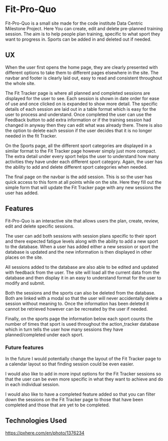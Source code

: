 # Fit-Pro-Quo

Fit-Pro-Quo is a small site made for the code institute Data Centric Milestone Project. Here You can create, edit and delete pre-planned training session. The aim is to help people plan training, specific to what sport they want to progress in. Sports can be added in and deleted out if needed.

## UX

When the user first opens the home page, they are clearly presented with different options to take them to different pages elsewhere in the site. The navbar and footer is clearly laid out, easy to read and consistent throughout the whole site.

The Fit Tracker page is where all planned and completed sessions are displayed for the user to see. Each session is shown in date order for ease of use and once clicked on is expanded to show more detail. The specific details of each session are laid out in a table format which is easy for the user to process and understand. Once completed the user can use the Feedback button to add extra information or if the training session had changed in anyway then they can edit what was already there. There is also the option to delete each session if the user decides that it is no longer needed in the fit Tracker.

On the Sports page, all the different sport categories are displayed in a similar format to the Fit Tracker page however simply just more compact. The extra detail under every sport helps the user to understand how many activities they have under each different sport category. Again, the user has the ability to add and delete different sport categories when needed.

The final page on the navbar is the add session. This is so the user has quick access to this form at all points while on the site. Here they fill out the simple form that will update the Fit Tracker page with any new sessions the user has added.

## Features

Fit-Pro-Quo is an interactive site that allows users the plan, create, review, edit and delete specific sessions.

The user can add both sessions with session plans specific to their sport and there expected fatigue levels along with the ability to add a new sport to the database. When a user has added either a new session or sport the database is updated and the new information is then displayed in other places on the site. 

All sessions added to the database are also able to be edited and updated with feedback from the user. The site will load all the current data from the database and then display it in an easy to understand format for the user to modify and submit. 

Both the sessions and the sports can also be deleted from the database. Both are linked with a modal so that the user will never accidentally delete a session without meaning to. Once the information has been deleted it cannot be retrieved however can be recreated by the user if needed.

Finally, on the sports page the information below each sport counts the number of times that sport is used throughout the action_tracker database which in turn tells the user how many sessions they have planned/completed under each sport.

### Future features

In the future I would potentially change the layout of the Fit Tracker page to a calendar layout so that finding session could be even easier.

I would also like to add in more input options for the Fit Tracker sessions so that the user can be even more specific in what they want to achieve and do in each individual session.

I would also like to have a completed feature added so that you can filter down the sessions on the Fit Tracker page to those that have been completed and those that are yet to be completed.

## Technologies Used 





https://pxhere.com/en/photo/1376234
